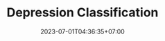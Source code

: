 ---
title: "Depression Classification"
layout: demo_detail
field: NLP
authors: Chanapa Pananookooln, Chaklam Silpasuwanchai
description: Automatically classify depressed vs. non-depressed user based on text only by training the model to learn depression patterns via multiple masking methods.
paper: https://shorturl.at/BDX58
publication_date: June 06, 2023
featured: false
github: https://github.com/chanapapan/Depression-Detection
date: 2023-07-01T04:36:35+07:00
draft: false
image: "/img/demo/depression.png"
# api: /js/demo/DepressionClassification.js
---